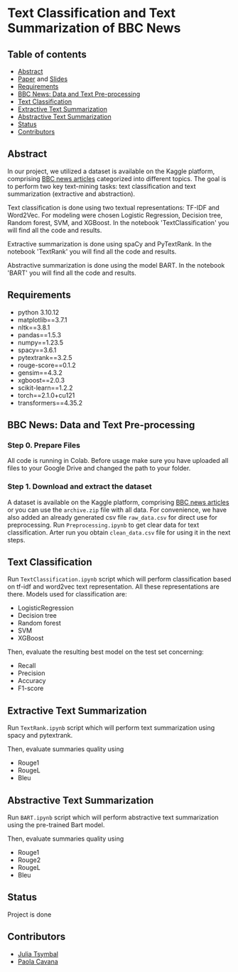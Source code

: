 # Text Classification and Text Summarization of BBC News

## Table of contents
* [Abstract](#abstract)
* [Paper]() and [Slides]()
* [Requirements](#requirements)
* [BBC News: Data and Text Pre-processing](#BBC-News-data-and-text-pre-processing)
* [Text Classification](#text-classification)
* [Extractive Text Summarization](#extractive-text-summarization)
* [Abstractive Text Summarization](#abstractive-text-summarization)
* [Status](#status)
* [Contributors](#contributors)

<a id="abstract"></a>
## Abstract


In our project, we utilized a dataset is available on the Kaggle platform, comprising [BBC news articles](https://www.kaggle.com/datasets/pariza/bbc-news-summary) categorized into different topics. The goal is to perform two key text-mining tasks: text classification and text summarization (extractive and abstraction).

Text classification is done using two textual representations: TF-IDF and Word2Vec. For modeling were chosen Logistic Regression, Decision tree, Random forest, SVM, and XGBoost. In the notebook 'TextClassification' you will find all the code and results.

Extractive summarization is done using spaCy and PyTextRank. In the notebook 'TextRank' you will find all the code and results.

Abstractive summarization is done using the model BART. In the notebook 'BART' you will find all the code and results.


<a id="requirements"></a>
## Requirements


- python 3.10.12
- matplotlib==3.7.1
- nltk==3.8.1
- pandas==1.5.3
- numpy==1.23.5
- spacy==3.6.1
- pytextrank==3.2.5
- rouge-score==0.1.2
- gensim==4.3.2
- xgboost==2.0.3
- scikit-learn==1.2.2
- torch==2.1.0+cu121
- transformers==4.35.2



<a id="BBC-News-data-and-text-pre-processing"></a>
## BBC News: Data and Text Pre-processing

### Step 0. Prepare Files

All code is running in Colab. Before usage make sure you have uploaded all files to your Google Drive and changed the path to your folder.  

### Step 1. Download and extract the dataset

A dataset is available on the Kaggle platform, comprising [BBC news articles](https://www.kaggle.com/datasets/pariza/bbc-news-summary) or you can use the `archive.zip` file with all data. For convenience, we have also added an already generated csv file `raw_data.csv` for direct use for preprocessing. Run `Preprocessing.ipynb` to get clear data for text classification. Arter run you obtain `clean_data.csv` file for using it in the next steps.


<a id="text-classification"></a>
## Text Classification 

Run `TextClassification.ipynb` script which will perform classification based on tf-idf and word2vec text representation. All these representations are there. Models used for classification are:
- LogisticRegression
- Decision tree
- Random forest
- SVM
- XGBoost

Then, evaluate the resulting best model on the test set concerning:
- Recall
- Precision
- Accuracy
- F1-score


<a id="extractive-text-summarization"></a>
## Extractive Text Summarization  

Run `TextRank.ipynb` script which will perform text summarization using spacy and pytextrank. 

Then, evaluate summaries quality using 
- Rouge1 
- RougeL
- Bleu


<a id="abstractive-text-summarization"></a>
## Abstractive Text Summarization
Run `BART.ipynb` script which will perform abstractive text summarization using the pre-trained Bart model. 

Then, evaluate summaries quality using 
- Rouge1
- Rouge2 
- RougeL
- Bleu


<a id="status"></a>
## Status

Project is done


<a id="contributors"></a>
## Contributors

* [Julia Tsymbal](https://github.com/JuliaTsymbal)
* [Paola Cavana](https://github.com/pcavana)
